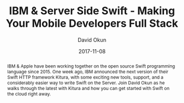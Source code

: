 ---
title: "IBM & Server Side Swift - Making Your Mobile Developers Full Stack"
date: 2017-11-08
author: David Okun
abstract: IBM & Apple have been working together on the open source Swift programming language since 2015. One week ago, IBM announced the next version of their Swift HTTP framework Kitura, with some exciting new tools, support, and a considerably easier way to write Swift on the Server. Join David Okun as he walks through the latest with Kitura and how you can get started with Swift on the cloud right away.
geo: Austin, TX, USA
location: Developer Week Austin
slide_url: https://speakerdeck.com/dokun1/ibm-and-server-side-swift-making-your-mobile-developers-full-stack
location_url: http://www.developerweek.com/Austin/conference/
---